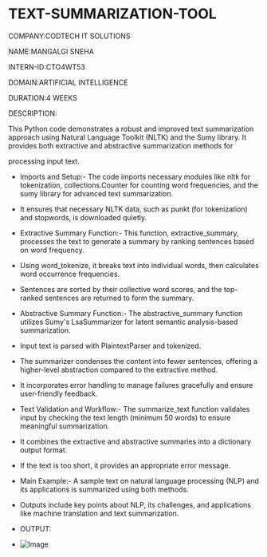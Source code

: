 # TEXT-SUMMARIZATION-TOOL

COMPANY:CODTECH IT SOLUTIONS

NAME:MANGALGI SNEHA

INTERN-ID:CTO4WT53

DOMAIN:ARTIFICIAL INTELLIGENCE

DURATION:4 WEEKS

DESCRIPTION:


This Python code demonstrates a robust and improved text summarization approach using Natural Language Toolkit (NLTK) and the Sumy library. It provides both extractive and abstractive summarization methods for 

processing input text.

- Imports and Setup:- The code imports necessary modules like nltk for tokenization, collections.Counter for counting word frequencies, and the sumy library for advanced text summarization.

- It ensures that necessary NLTK data, such as punkt (for tokenization) and stopwords, is downloaded quietly.


- Extractive Summary Function:- This function, extractive_summary, processes the text to generate a summary by ranking sentences based on word frequency.

- Using word_tokenize, it breaks text into individual words, then calculates word occurrence frequencies.

- Sentences are sorted by their collective word scores, and the top-ranked sentences are returned to form the summary.


- Abstractive Summary Function:- The abstractive_summary function utilizes Sumy's LsaSummarizer for latent semantic analysis-based summarization.


- Input text is parsed with PlaintextParser and tokenized.

- The summarizer condenses the content into fewer sentences, offering a higher-level abstraction compared to the extractive method.

- It incorporates error handling to manage failures gracefully and ensure user-friendly feedback.

- Text Validation and Workflow:- The summarize_text function validates input by checking the text length (minimum 50 words) to ensure meaningful summarization.

- It combines the extractive and abstractive summaries into a dictionary output format.

- If the text is too short, it provides an appropriate error message.


- Main Example:- A sample text on natural language processing (NLP) and its applications is summarized using both methods.

- Outputs include key points about NLP, its challenges, and applications like machine translation and text summarization.

- OUTPUT:

- ![Image](https://github.com/user-attachments/assets/345ccbe2-4e4d-479a-8e73-4c9ec01c6f76)




